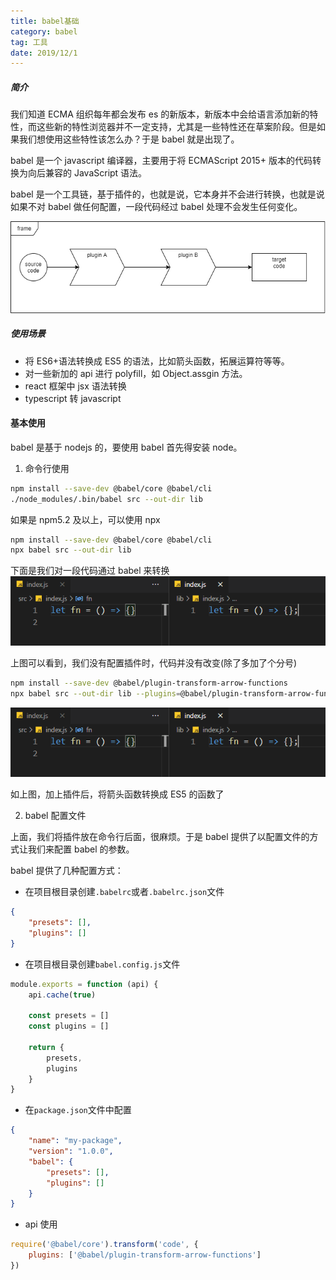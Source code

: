 ```yaml
---
title: babel基础
category: babel
tag: 工具
date: 2019/12/1
---
```


##### 简介

我们知道 ECMA 组织每年都会发布 es 的新版本，新版本中会给语言添加新的特性，而这些新的特性浏览器并不一定支持，尤其是一些特性还在草案阶段。但是如果我们想使用这些特性该怎么办？于是 babel 就是出现了。

babel 是一个 javascript 编译器，主要用于将 ECMAScript 2015+ 版本的代码转换为向后兼容的 JavaScript 语法。

babel 是一个工具链，基于插件的，也就是说，它本身并不会进行转换，也就是说如果不对 babel 做任何配置，一段代码经过 babel 处理不会发生任何变化。

![](/images/util/babel/babel基础/1.png)

##### 使用场景

-   将 ES6+语法转换成 ES5 的语法，比如箭头函数，拓展运算符等等。
-   对一些新加的 api 进行 polyfill，如 Object.assgin 方法。
-   react 框架中 jsx 语法转换
-   typescript 转 javascript

#### 基本使用

babel 是基于 nodejs 的，要使用 babel 首先得安装 node。

1. 命令行使用

```bash
npm install --save-dev @babel/core @babel/cli
./node_modules/.bin/babel src --out-dir lib
```

如果是 npm5.2 及以上，可以使用 npx

```bash
npm install --save-dev @babel/core @babel/cli
npx babel src --out-dir lib
```

下面是我们对一段代码通过 babel 来转换
![](/images/util/babel/babel基础/2.png)

上图可以看到，我们没有配置插件时，代码并没有改变(除了多加了个分号)

```bash
npm install --save-dev @babel/plugin-transform-arrow-functions
npx babel src --out-dir lib --plugins=@babel/plugin-transform-arrow-functions
```

![](/images/util/babel/babel基础/2.png)

如上图，加上插件后，将箭头函数转换成 ES5 的函数了

2. babel 配置文件

上面，我们将插件放在命令行后面，很麻烦。于是 babel 提供了以配置文件的方式让我们来配置 babel 的参数。

babel 提供了几种配置方式：

-   在项目根目录创建`.babelrc`或者`.babelrc.json`文件

```json
{
    "presets": [],
    "plugins": []
}
```

-   在项目根目录创建`babel.config.js`文件

```javascript
module.exports = function (api) {
    api.cache(true)

    const presets = []
    const plugins = []

    return {
        presets,
        plugins
    }
}
```

-   在`package.json`文件中配置

```json
{
    "name": "my-package",
    "version": "1.0.0",
    "babel": {
        "presets": [],
        "plugins": []
    }
}
```

-   api 使用

```javascript
require('@babel/core').transform('code', {
    plugins: ['@babel/plugin-transform-arrow-functions']
})
```
